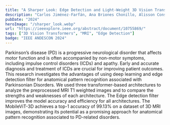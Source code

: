 ```yaml
---
title: "A Sharper Look: Edge Detection and Light-Weight 3D Vision Transformers for Parkinsonian Disorder Classification on MRI Imaging"
description: "Carlos Jiménez-Farfán, Ana Briones Chonillo, Alisson Constantine, Edwin Valarezo, Francis Loayza, Enrique Peláez"
pubDate: "2024"
heroImage: "/sharper_look.webp"
url: "https://ieeexplore.ieee.org/abstract/document/10755869/"
tags: ["3D Vision Transformers", "MRI", "Edge Detection"]
badge: "IEEE ANDESCON 2024"
---
```


Parkinson’s disease (PD) is a progressive neurological disorder that affects motor function and is often accompanied by non-motor symptoms, including impulse control disorders (ICDs) and apathy. Early and accurate diagnosis and treatment of ICDs are crucial for improving patient outcomes. This research investigates the advantages of using deep learning and edge detection filter for anatomical pattern recognition associated with Parkinsonian Disorders. We used three transformer-based architectures to analyze the preprocessed MRI T1 weighted images and to compare the strengths and weaknesses of each architecture. The Edge detection filter improves the model accuracy and efficiency for all architectures. The MobileViT-3D achieves a top-1 accuracy of 99.13% on a dataset of 3D MRI images, demonstrating its potential as a promising approach for anatomical pattern recognition associated to PD-related disorders.